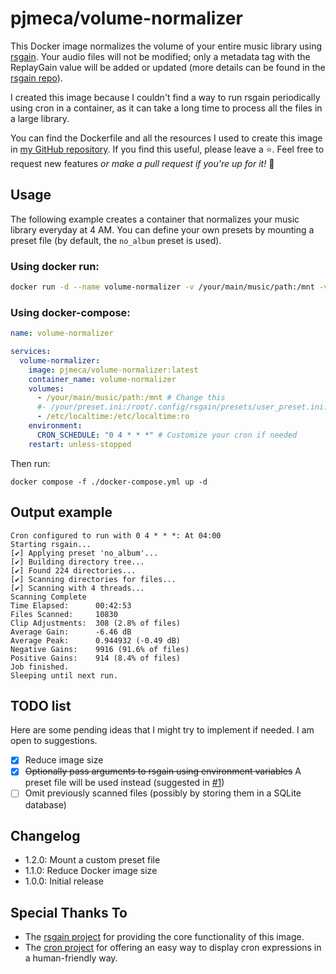 # pjmeca/volume-normalizer

This Docker image normalizes the volume of your entire music library using [rsgain](https://github.com/complexlogic/rsgain). Your audio files will not be modified; only a metadata tag with the ReplayGain value will be added or updated (more details can be found in the [rsgain repo](https://github.com/complexlogic/rsgain)).

I created this image because I couldn't find a way to run rsgain periodically using cron in a container, as it can take a long time to process all the files in a large library.

You can find the Dockerfile and all the resources I used to create this image in [my GitHub repository](https://github.com/pjmeca/volume-normalizer). If you find this useful, please leave a ⭐. Feel free to request new features *or make a pull request if you're up for it!* 💪

## Usage

The following example creates a container that normalizes your music library everyday at 4 AM. You can define your own presets by mounting a preset file (by default, the `no_album` preset is used).

### Using docker run:

```sh
docker run -d --name volume-normalizer -v /your/main/music/path:/mnt -v /your/preset.ini:/root/.config/rsgain/presets/user_preset.ini:ro -v /etc/localtime:/etc/localtime:ro -e CRON_SCHEDULE="0 4 * * *" --restart unless-stopped pjmeca/volume-normalizer:latest
```

### Using docker-compose:

```yml docker-compose.yml
name: volume-normalizer

services:
  volume-normalizer:
    image: pjmeca/volume-normalizer:latest
    container_name: volume-normalizer
    volumes:
      - /your/main/music/path:/mnt # Change this
      #- /your/preset.ini:/root/.config/rsgain/presets/user_preset.ini:ro # Custom preset
      - /etc/localtime:/etc/localtime:ro
    environment:
      CRON_SCHEDULE: "0 4 * * *" # Customize your cron if needed
    restart: unless-stopped
```

Then run:

```
docker compose -f ./docker-compose.yml up -d
```

## Output example

```
Cron configured to run with 0 4 * * *: At 04:00
Starting rsgain...
[✔] Applying preset 'no_album'...
[✔] Building directory tree...
[✔] Found 224 directories...
[✔] Scanning directories for files...
[✔] Scanning with 4 threads...
Scanning Complete
Time Elapsed:      00:42:53
Files Scanned:     10830
Clip Adjustments:  308 (2.8% of files)
Average Gain:      -6.46 dB
Average Peak:      0.944932 (-0.49 dB)
Negative Gains:    9916 (91.6% of files)
Positive Gains:    914 (8.4% of files)
Job finished.
Sleeping until next run.
```

## TODO list

Here are some pending ideas that I might try to implement if needed. I am open to suggestions.

- [x] Reduce image size
- [x] ~~Optionally pass arguments to rsgain using environment variables~~ A preset file will be used instead (suggested in [#1](https://github.com/pjmeca/volume-normalizer/issues/1))
- [ ] Omit previously scanned files (possibly by storing them in a SQLite database)

## Changelog

- 1.2.0: Mount a custom preset file
- 1.1.0: Reduce Docker image size
- 1.0.0: Initial release

## Special Thanks To

- The [rsgain project](https://github.com/complexlogic/rsgain) for providing the core functionality of this image.
- The [cron project](https://github.com/lnquy/cron) for offering an easy way to display cron expressions in a human-friendly way.